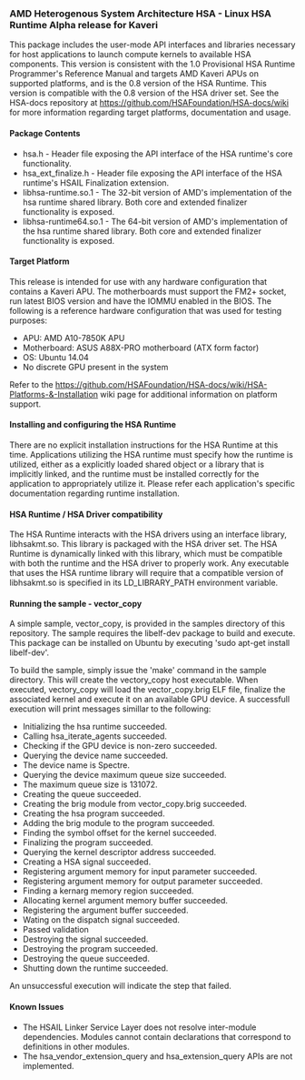 ### AMD Heterogenous System Architecture HSA - Linux HSA Runtime Alpha release for Kaveri

This package includes the user-mode API interfaces and libraries necessary for host applications to launch compute kernels to available HSA components. This version is consistent with the 1.0 Provisional HSA Runtime Programmer's Reference Manual and targets AMD Kaveri APUs on supported platforms, and is the 0.8 version of the HSA Runtime. This version is compatible with the 0.8 version of the HSA driver set. See the HSA-docs repository at https://github.com/HSAFoundation/HSA-docs/wiki for more information regarding target platforms, documentation and usage.

#### Package Contents

* hsa.h - Header file exposing the API interface of the HSA runtime's core functionality.
* hsa_ext_finalize.h - Header file exposing the API interface of the HSA runtime's HSAIL Finalization extension.
* libhsa-runtime.so.1 - The 32-bit version of AMD's implementation of the hsa runtime shared library. Both core and extended finalizer functionality is exposed.
* libhsa-runtime64.so.1 - The 64-bit version of AMD's implementation of the hsa runtime shared library. Both core and extended finalizer functionality is exposed.

#### Target Platform

This release is intended for use with any hardware configuration that contains a Kaveri APU. The motherboards must support the FM2+ socket, run latest BIOS version and have the IOMMU enabled in the BIOS. The following is a reference hardware configuration that was used for testing purposes:

* APU: AMD A10-7850K APU
* Motherboard: ASUS A88X-PRO motherboard (ATX form factor)
* OS: Ubuntu 14.04
* No discrete GPU present in the system

Refer to the https://github.com/HSAFoundation/HSA-docs/wiki/HSA-Platforms-&-Installation wiki page for additional information on platform support.

#### Installing and configuring the HSA Runtime

There are no explicit installation instructions for the HSA Runtime at this time. Applications utilizing the HSA runtime must specify how the runtime is utilized, either as a explicitly loaded shared object or a library that is implicitly linked, and the runtime must be installed correctly for the application to appropriately utilize it. Please refer each application's specific documentation regarding runtime installation.

#### HSA Runtime / HSA Driver compatibility

The HSA Runtime interacts with the HSA drivers using an interface library, libhsakmt.so. This library is packaged with the HSA driver set. The HSA Runtime is dynamically linked with this library, which must be compatible with both the runtime and the HSA driver to properly work. Any executable that uses the HSA runtime library will require that a compatible version of libhsakmt.so is specified in its LD_LIBRARY_PATH environment variable.

#### Running the sample - vector_copy ####

A simple sample, vector_copy, is provided in the samples directory of this repository. The sample requires the libelf-dev package to build and execute. This package can be installed on Ubuntu by executing 'sudo apt-get install libelf-dev'.

To build the sample, simply issue the 'make' command in the sample directory. This will create the vectory_copy host executable. When executed, vectory_copy will load the vector_copy.brig ELF file, finalize the associated kernel and execute it on an available GPU device. A successfull execution will print messages simillar to the following:

* Initializing the hsa runtime succeeded.
* Calling hsa_iterate_agents succeeded.
* Checking if the GPU device is non-zero succeeded.
* Querying the device name succeeded.
* The device name is Spectre.
* Querying the device maximum queue size succeeded.
* The maximum queue size is 131072.
* Creating the queue succeeded.
* Creating the brig module from vector_copy.brig succeeded.
* Creating the hsa program succeeded.
* Adding the brig module to the program succeeded.
* Finding the symbol offset for the kernel succeeded.
* Finalizing the program succeeded.
* Querying the kernel descriptor address succeeded.
* Creating a HSA signal succeeded.
* Registering argument memory for input parameter succeeded.
* Registering argument memory for output parameter succeeded.
* Finding a kernarg memory region succeeded.
* Allocating kernel argument memory buffer succeeded.
* Registering the argument buffer succeeded.
* Wating on the dispatch signal succeeded.
* Passed validation
* Destroying the signal succeeded.
* Destroying the program succeeded.
* Destroying the queue succeeded.
* Shutting down the runtime succeeded.

An unsuccessful execution will indicate the step that failed.

#### Known Issues

* The HSAIL Linker Service Layer does not resolve inter-module dependencies. Modules cannot contain declarations that correspond to definitions in other modules.
* The hsa_vendor_extension_query and hsa_extension_query APIs are not implemented.
